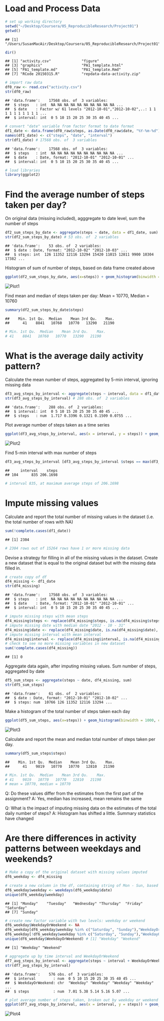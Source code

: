 # Load and Process Data


```r
# set up working directory
setwd("~/Desktop/Coursera/05_ReproducibleResearch/Project01")
getwd()
```

```
## [1] "/Users/SusanMacAir/Desktop/Coursera/05_ReproducibleResearch/Project01"
```

```r
dir()
```

```
## [1] "activity.csv"              "figure"                   
## [3] "graphics"                  "PA1_template.html"        
## [5] "PA1_template.md"           "PA1_template.Rmd"         
## [7] "RCode 20150315.R"          "repdata-data-activity.zip"
```

```r
# import raw data
df0_raw <- read.csv("activity.csv")
str(df0_raw)
```

```
## 'data.frame':	17568 obs. of  3 variables:
##  $ steps   : int  NA NA NA NA NA NA NA NA NA NA ...
##  $ date    : Factor w/ 61 levels "2012-10-01","2012-10-02",..: 1 1 1 1 1 1 1 1 1 1 ...
##  $ interval: int  0 5 10 15 20 25 30 35 40 45 ...
```

```r
# convert "date" variable from factor format to date format
df1_date <- data.frame(df0_raw$steps, as.Date(df0_raw$date, "%Y-%m-%d"), df0_raw$interval)
names(df1_date) <- c("steps", "date", "interval")
str(df1_date) # 17568 obs. of  3 variables
```

```
## 'data.frame':	17568 obs. of  3 variables:
##  $ steps   : int  NA NA NA NA NA NA NA NA NA NA ...
##  $ date    : Date, format: "2012-10-01" "2012-10-01" ...
##  $ interval: int  0 5 10 15 20 25 30 35 40 45 ...
```

```r
# load libraries
library(ggplot2)
```


# Find the average number of steps taken per day?

On original data (missing included), agggregate to date level, sum the number of steps

```r
df2_sum_steps_by_date <- aggregate(steps ~ date, data = df1_date, sum)
str(df2_sum_steps_by_date) # 53 obs. of  2 variables
```

```
## 'data.frame':	53 obs. of  2 variables:
##  $ date : Date, format: "2012-10-02" "2012-10-03" ...
##  $ steps: int  126 11352 12116 13294 15420 11015 12811 9900 10304 17382 ...
```

Histogram of sum of number of steps, based on data frame created above

```r
ggplot(df2_sum_steps_by_date, aes(x=steps)) + geom_histogram(binwidth = 1000, colour="black", fill="white")
```

![Plot1](https://raw.githubusercontent.com/sunwsusan/datasciencecoursera/master/05ReproducibleResearch/Project01/graphics/Plot1.png) 


Find mean and median of steps taken per day:
Mean = 10770, Median = 10760

```r
summary(df2_sum_steps_by_date$steps) 
```

```
##    Min. 1st Qu.  Median    Mean 3rd Qu.    Max. 
##      41    8841   10760   10770   13290   21190
```

```r
# Min. 1st Qu.  Median    Mean 3rd Qu.    Max. 
# 41    8841   10760   10770   13290   21190 
```


# What is the average daily activity pattern?

Calculate the mean number of steps, aggregated by 5-min interval, ignoring missing data

```r
df3_avg_steps_by_interval <- aggregate(steps ~ interval, data = df1_date, mean)
str(df3_avg_steps_by_interval) # 288 obs. of  2 variables
```

```
## 'data.frame':	288 obs. of  2 variables:
##  $ interval: int  0 5 10 15 20 25 30 35 40 45 ...
##  $ steps   : num  1.717 0.3396 0.1321 0.1509 0.0755 ...
```

Plot average number of steps taken as a time series

```r
ggplot(df3_avg_steps_by_interval, aes(x = interval, y = steps)) + geom_line()
```

![Plot2](https://raw.githubusercontent.com/sunwsusan/datasciencecoursera/master/05ReproducibleResearch/Project01/graphics/Plot2.png)

Find 5-min interval with max number of steps

```r
df3_avg_steps_by_interval [df3_avg_steps_by_interval $steps == max(df3_avg_steps_by_interval $steps),]
```

```
##     interval    steps
## 104      835 206.1698
```

```r
# interval 835, at maximum average steps of 206.1698
```


# Impute missing values

Calculate and report the total number of missing values in the dataset (i.e. the total number of rows with NA)

```r
sum(!complete.cases(df1_date))
```

```
## [1] 2304
```

```r
# 2304 rows out of 15264 rows have 1 or more missing data
```

Devise a strategy for filling in all of the missing values in the dataset. Create a new dataset that is equal to the original dataset but with the missing data filled in.

```r
# create copy of df
df4_missing <- df1_date
str(df4_missing)
```

```
## 'data.frame':	17568 obs. of  3 variables:
##  $ steps   : int  NA NA NA NA NA NA NA NA NA NA ...
##  $ date    : Date, format: "2012-10-01" "2012-10-01" ...
##  $ interval: int  0 5 10 15 20 25 30 35 40 45 ...
```

```r
# impute missing steps with mean steps
df4_missing$steps <- replace(df4_missing$steps, is.na(df4_missing$steps), mean(df4_missing$steps, na.rm = TRUE))
# impute missing date with median date "2012 - 10 - 31"
df4_missing$date <- replace(df4_missing$date, is.na(df4_missing$date), median(df4_missing$date, na.rm = TRUE))
# impute missing interval with mean interval
df4_missing$interval <- replace(df4_missing$interval, is.na(df4_missing$interval), mean(df4_missing$interval, na.rm = TRUE))
# check to see no more missing variables in new dataset
sum(!complete.cases(df4_missing))  
```

```
## [1] 0
```

Aggregate data again, after imputing missing values.  Sum number of steps, aggregated by date

```r
df5_sum_steps <- aggregate(steps ~ date, df4_missing, sum)
str(df5_sum_steps)
```

```
## 'data.frame':	61 obs. of  2 variables:
##  $ date : Date, format: "2012-10-01" "2012-10-02" ...
##  $ steps: num  10766 126 11352 12116 13294 ...
```

Make a histogram of the total number of steps taken each day

```r
ggplot(df5_sum_steps, aes(x=steps)) + geom_histogram(binwidth = 1000, colour="black", fill="white")
```

![Plot3](https://raw.githubusercontent.com/sunwsusan/datasciencecoursera/master/05ReproducibleResearch/Project01/graphics/Plot3.png)

Calculate and report the mean and median total number of steps taken per day. 

```r
summary(df5_sum_steps$steps)
```

```
##    Min. 1st Qu.  Median    Mean 3rd Qu.    Max. 
##      41    9819   10770   10770   12810   21190
```

```r
# Min. 1st Qu.  Median    Mean 3rd Qu.    Max. 
# 41    9819   10770   10770   12810   21190 
# mean = 10770, median = 10770
```

Q: Do these values differ from the estimates from the first part of the assignment? 
A: Yes, median has increased, mean remains the same

Q: What is the impact of imputing missing data on the estimates of the total daily number of steps?
A: Histogram has shifted a little. Summary statistics have changed



# Are there differences in activity patterns between weekdays and weekends?


```r
# Make a copy of the original dataset with missing values imputed
df6_weekday <- df4_missing

# create a new column in the df, containing string of Mon - Sun, based on date variable
df6_weekday$weekday <- weekdays(df6_weekday$date)
unique(df6_weekday$weekday)
```

```
## [1] "Monday"    "Tuesday"   "Wednesday" "Thursday"  "Friday"    "Saturday" 
## [7] "Sunday"
```

```r
# create new factor variable with two levels: weekday or weekend
df6_weekday$WeekdayOrWeekend <- NA
df6_weekday[df6_weekday$weekday %in% c("Saturday", "Sunday"),"WeekdayOrWeekend"] <- "Weekend"
df6_weekday[!df6_weekday$weekday %in% c("Saturday", "Sunday"),"WeekdayOrWeekend"] <- "Weekday"
unique(df6_weekday$WeekdayOrWeekend) # [1] "Weekday" "Weekend"
```

```
## [1] "Weekday" "Weekend"
```

```r
# aggregate up by time interval and WeekdayOrWeekend
df7_avg_steps_by_interval <- aggregate(steps ~ interval + WeekdayOrWeekend, data = df6_weekday, mean)
str(df7_avg_steps_by_interval)
```

```
## 'data.frame':	576 obs. of  3 variables:
##  $ interval        : num  0 5 10 15 20 25 30 35 40 45 ...
##  $ WeekdayOrWeekend: chr  "Weekday" "Weekday" "Weekday" "Weekday" ...
##  $ steps           : num  7.01 5.38 5.14 5.16 5.07 ...
```

```r
# plot average number of steps taken, broken out by weekday or weekend
ggplot(df7_avg_steps_by_interval, aes(x = interval, y = steps)) + geom_line() + facet_grid(WeekdayOrWeekend ~.)
```

![Plot4](https://raw.githubusercontent.com/sunwsusan/datasciencecoursera/master/05ReproducibleResearch/Project01/graphics/Plot4.png)

